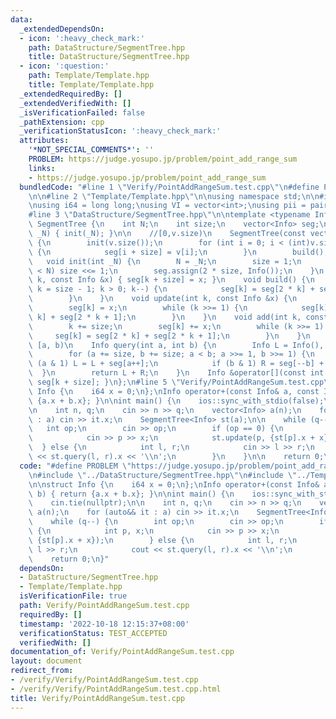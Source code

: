 ```yaml
---
data:
  _extendedDependsOn:
  - icon: ':heavy_check_mark:'
    path: DataStructure/SegmentTree.hpp
    title: DataStructure/SegmentTree.hpp
  - icon: ':question:'
    path: Template/Template.hpp
    title: Template/Template.hpp
  _extendedRequiredBy: []
  _extendedVerifiedWith: []
  _isVerificationFailed: false
  _pathExtension: cpp
  _verificationStatusIcon: ':heavy_check_mark:'
  attributes:
    '*NOT_SPECIAL_COMMENTS*': ''
    PROBLEM: https://judge.yosupo.jp/problem/point_add_range_sum
    links:
    - https://judge.yosupo.jp/problem/point_add_range_sum
  bundledCode: "#line 1 \"Verify/PointAddRangeSum.test.cpp\"\n#define PROBLEM \"https://judge.yosupo.jp/problem/point_add_range_sum\"\
    \n\n#line 2 \"Template/Template.hpp\"\n\nusing namespace std;\n\n#include <bits/stdc++.h>\n\
    \nusing i64 = long long;\nusing VI = vector<int>;\nusing pii = pair<int, int>;\n\
    #line 3 \"DataStructure/SegmentTree.hpp\"\n\ntemplate <typename Info>\nstruct\
    \ SegmentTree {\n    int N;\n    int size;\n    vector<Info> seg;\n\n    SegmentTree(int\
    \ _N) { init(_N); }\n\n    //[0,v.size)\n    SegmentTree(const vector<Info> &v)\
    \ {\n        init(v.size());\n        for (int i = 0; i < (int)v.size(); i++)\
    \ {\n            seg[i + size] = v[i];\n        }\n        build();\n    }\n \
    \   void init(int _N) {\n        N = _N;\n        size = 1;\n        while (size\
    \ < N) size <<= 1;\n        seg.assign(2 * size, Info());\n    }\n    void set(int\
    \ k, const Info &x) { seg[k + size] = x; }\n    void build() {\n        for (int\
    \ k = size - 1; k > 0; k--) {\n            seg[k] = seg[2 * k] + seg[2 * k + 1];\n\
    \        }\n    }\n    void update(int k, const Info &x) {\n        k += size;\n\
    \        seg[k] = x;\n        while (k >>= 1) {\n            seg[k] = seg[2 *\
    \ k] + seg[2 * k + 1];\n        }\n    }\n    void add(int k, const Info &x) {\n\
    \        k += size;\n        seg[k] += x;\n        while (k >>= 1) {\n       \
    \     seg[k] = seg[2 * k] + seg[2 * k + 1];\n        }\n    }\n    // query to\
    \ [a, b)\n    Info query(int a, int b) {\n        Info L = Info(), R = Info();\n\
    \        for (a += size, b += size; a < b; a >>= 1, b >>= 1) {\n            if\
    \ (a & 1) L = L + seg[a++];\n            if (b & 1) R = seg[--b] + R;\n      \
    \  }\n        return L + R;\n    }\n    Info &operator[](const int &k) { return\
    \ seg[k + size]; }\n};\n#line 5 \"Verify/PointAddRangeSum.test.cpp\"\n\nstruct\
    \ Info {\n    i64 x = 0;\n};\nInfo operator+(const Info& a, const Info& b) { return\
    \ {a.x + b.x}; }\n\nint main() {\n    ios::sync_with_stdio(false);\n    cin.tie(nullptr);\n\
    \n    int n, q;\n    cin >> n >> q;\n    vector<Info> a(n);\n    for (auto&& it\
    \ : a) cin >> it.x;\n    SegmentTree<Info> st(a);\n\n    while (q--) {\n     \
    \   int op;\n        cin >> op;\n        if (op == 0) {\n            int p, x;\n\
    \            cin >> p >> x;\n            st.update(p, {st[p].x + x});\n      \
    \  } else {\n            int l, r;\n            cin >> l >> r;\n            cout\
    \ << st.query(l, r).x << '\\n';\n        }\n    }\n\n    return 0;\n}\n"
  code: "#define PROBLEM \"https://judge.yosupo.jp/problem/point_add_range_sum\"\n\
    \n#include \"../DataStructure/SegmentTree.hpp\"\n#include \"../Template/Template.hpp\"\
    \n\nstruct Info {\n    i64 x = 0;\n};\nInfo operator+(const Info& a, const Info&\
    \ b) { return {a.x + b.x}; }\n\nint main() {\n    ios::sync_with_stdio(false);\n\
    \    cin.tie(nullptr);\n\n    int n, q;\n    cin >> n >> q;\n    vector<Info>\
    \ a(n);\n    for (auto&& it : a) cin >> it.x;\n    SegmentTree<Info> st(a);\n\n\
    \    while (q--) {\n        int op;\n        cin >> op;\n        if (op == 0)\
    \ {\n            int p, x;\n            cin >> p >> x;\n            st.update(p,\
    \ {st[p].x + x});\n        } else {\n            int l, r;\n            cin >>\
    \ l >> r;\n            cout << st.query(l, r).x << '\\n';\n        }\n    }\n\n\
    \    return 0;\n}"
  dependsOn:
  - DataStructure/SegmentTree.hpp
  - Template/Template.hpp
  isVerificationFile: true
  path: Verify/PointAddRangeSum.test.cpp
  requiredBy: []
  timestamp: '2022-10-18 12:15:37+08:00'
  verificationStatus: TEST_ACCEPTED
  verifiedWith: []
documentation_of: Verify/PointAddRangeSum.test.cpp
layout: document
redirect_from:
- /verify/Verify/PointAddRangeSum.test.cpp
- /verify/Verify/PointAddRangeSum.test.cpp.html
title: Verify/PointAddRangeSum.test.cpp
---
```

